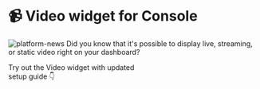 # 📹 Video widget for Console
![platform-news](https://user-images.githubusercontent.com/120122081/223413462-293cfca3-bd02-4293-a996-9a481fea0ca8.png)
Did you know that it's possible to display live, streaming, or static video right on your dashboard?

Try out the Video widget with updated </br> setup guide 👇
